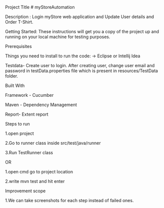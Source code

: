 Project Title # myStoreAutomation

Description : Login myStore web application and Update User details and Order T-Shirt.

Getting Started: These instructions will get you a copy of the project up and running on your local machine for testing purposes.

Prerequisites

Things you need to install to run the code: -> Eclipse or Intellij Idea

Testdata- Create user to login. After creating user, change user email and password in testData.properties file which is present in resources/TestData folder.

Built With

Framework - Cucumber

Maven - Dependency Management

Report- Extent report

Steps to run

1.open project

2.Go to runner class inside src/test/java/runner

3.Run TestRunner class

OR

1.open cmd go to project location

2.write mvn test and hit enter

Improvement scope

1.We can take screenshots for each step instead of failed ones.
